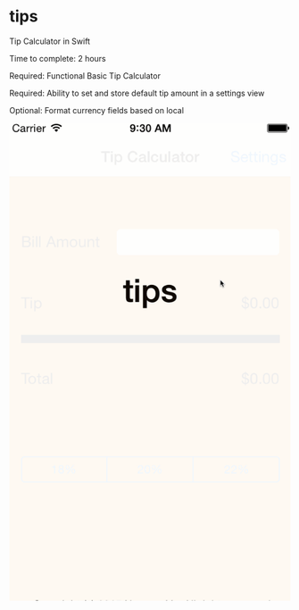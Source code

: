 # tips
Tip Calculator in Swift

Time to complete: 2 hours

Required: Functional Basic Tip Calculator

Required: Ability to set and store default tip amount in a settings view

Optional: Format currency fields based on local

![alt tag](https://github.com/normanyu/tips/blob/master/tip_demo.gif)
